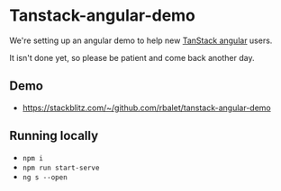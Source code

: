 # Tanstack-angular-demo
We're setting up an angular demo to help new [TanStack angular](https://tanstack.com/query/latest/docs/framework/angular/overview) users.

It isn't done yet, so please be patient and come back another day.

## Demo
- https://stackblitz.com/~/github.com/rbalet/tanstack-angular-demo

## Running locally
- `npm i`
- `npm run start-serve` 
- `ng s --open`
